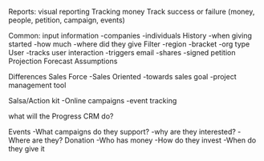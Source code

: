 Reports:
visual reporting
Tracking money 
Track success or failure (money, people, petition, campaign, events)


Common: 
input information
	-companies
	-individuals
History
	-when giving started
	-how much
	-where did they give
Filter
	-region
	-bracket
	-org type
User
	-tracks user interaction
	-triggers email
	-shares 
	-signed petition
Projection
Forecast
Assumptions


Differences
Sales Force
	-Sales Oriented
	-towards sales goal
	-project management tool

Salsa/Action kit
	-Online campaigns
	-event tracking

what will the Progress CRM do?

Events
	-What campaigns do they support?
	-why are they interested?
	-Where are they?
Donation
	-Who has money
	-How do they invest
	-When do they give it
